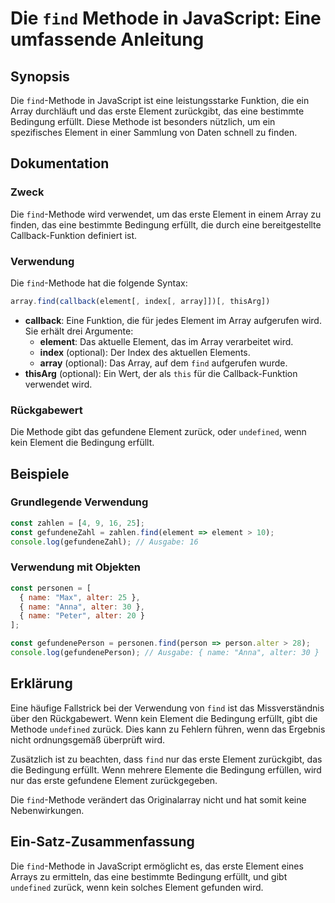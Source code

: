 <!--
Meta Description: # Die `find` Methode in JavaScript: Eine umfassende Anleitung ## Synopsis Die `find`-Methode in JavaScript ist eine leistungsstarke Funktion, die ein ...
Meta Keywords: die, das, element, find, methode
-->

# Die `find` Methode in JavaScript: Eine umfassende Anleitung

## Synopsis
Die `find`-Methode in JavaScript ist eine leistungsstarke Funktion, die ein Array durchläuft und das erste Element zurückgibt, das eine bestimmte Bedingung erfüllt. Diese Methode ist besonders nützlich, um ein spezifisches Element in einer Sammlung von Daten schnell zu finden.

## Dokumentation
### Zweck
Die `find`-Methode wird verwendet, um das erste Element in einem Array zu finden, das eine bestimmte Bedingung erfüllt, die durch eine bereitgestellte Callback-Funktion definiert ist.

### Verwendung
Die `find`-Methode hat die folgende Syntax:

```javascript
array.find(callback(element[, index[, array]])[, thisArg])
```

- **callback**: Eine Funktion, die für jedes Element im Array aufgerufen wird. Sie erhält drei Argumente:
  - **element**: Das aktuelle Element, das im Array verarbeitet wird.
  - **index** (optional): Der Index des aktuellen Elements.
  - **array** (optional): Das Array, auf dem `find` aufgerufen wurde.
- **thisArg** (optional): Ein Wert, der als `this` für die Callback-Funktion verwendet wird.

### Rückgabewert
Die Methode gibt das gefundene Element zurück, oder `undefined`, wenn kein Element die Bedingung erfüllt.

## Beispiele
### Grundlegende Verwendung

```javascript
const zahlen = [4, 9, 16, 25];
const gefundeneZahl = zahlen.find(element => element > 10);
console.log(gefundeneZahl); // Ausgabe: 16
```

### Verwendung mit Objekten

```javascript
const personen = [
  { name: "Max", alter: 25 },
  { name: "Anna", alter: 30 },
  { name: "Peter", alter: 20 }
];

const gefundenePerson = personen.find(person => person.alter > 28);
console.log(gefundenePerson); // Ausgabe: { name: "Anna", alter: 30 }
```

## Erklärung
Eine häufige Fallstrick bei der Verwendung von `find` ist das Missverständnis über den Rückgabewert. Wenn kein Element die Bedingung erfüllt, gibt die Methode `undefined` zurück. Dies kann zu Fehlern führen, wenn das Ergebnis nicht ordnungsgemäß überprüft wird.

Zusätzlich ist zu beachten, dass `find` nur das erste Element zurückgibt, das die Bedingung erfüllt. Wenn mehrere Elemente die Bedingung erfüllen, wird nur das erste gefundene Element zurückgegeben.

Die `find`-Methode verändert das Originalarray nicht und hat somit keine Nebenwirkungen.

## Ein-Satz-Zusammenfassung
Die `find`-Methode in JavaScript ermöglicht es, das erste Element eines Arrays zu ermitteln, das eine bestimmte Bedingung erfüllt, und gibt `undefined` zurück, wenn kein solches Element gefunden wird.